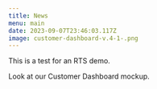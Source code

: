 ```yaml
---
title: News
menu: main
date: 2023-09-07T23:46:03.117Z
image: customer-dashboard-v.4-1-.png
---
```

This is a test for an RTS demo.

Look at our Customer Dashboard mockup.